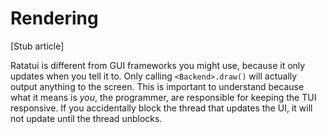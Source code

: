 # Rendering

[Stub article]

Ratatui is different from GUI frameworks you might use, because it only updates
when you tell it to. Only calling `<Backend>.draw()` will actually output
anything to the screen. This is important to understand because what it means is
_you_, the programmer, are responsible for keeping the TUI responsive. If you
accidentally block the thread that updates the UI, it will not update until the
thread unblocks.
